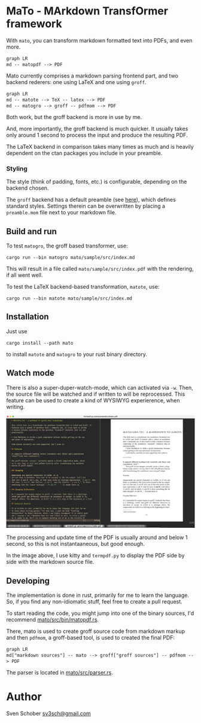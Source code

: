 # MaTo - MArkdown TransfOrmer framework

With `mato`, you can transform markdown formatted text into PDFs, 
and even more.

```mermaid
graph LR
md -- matopdf --> PDF
```

Mato currently comprises a markdown parsing frontend part, 
and two backend rederers: one using LaTeX and one using `groff`.

```mermaid
graph LR
md -- matote --> TeX -- latex --> PDF
md -- matogro --> groff -- pdfmom --> PDF
```

Both work, but the groff backend is more in use by me. 

And, more
importantly, the groff backend is much quicker. It usually takes
only around 1 second to process the input and produce the resulting
PDF. 

The LaTeX backend in comparison takes many times as much and
is heavily dependent on the ctan packages you include in your
preamble.

### Styling

The style (think of padding, fonts, etc.) is configurable, depending
on the backend chosen. 

The `groff` backend has a default preamble
(see [here](mato/src/bin/default-preamble.mom)), which defines 
standard styles. Settings therein can be overwritten by placing a
`preamble.mom` file next to your markdown file.


## Build and run

To test `matogro`, the groff based transformer, use:

```
cargo run --bin matogro mato/sample/src/index.md
```

This will result in a file called `mato/sample/src/index.pdf` with the
rendering, if all went well.

To test the LaTeX backend-based transformation, `matote`, use:

```
cargo run --bin matote mato/sample/src/index.md
```

## Installation

Just use 

```
cargo install --path mato
```

to install `matote` and `matogro` to your rust binary directory.
 
## Watch mode

There is also a super-duper-watch-mode, which can activated via
`-w`. Then, the source file will be watched and if written to
will be reprocessed. This feature can be used to create a kind
of WYSIWYG experierence, when writing.

![WYSIWYG editing](doc/WYSIWYG-editing.png)

The processing and update time of the PDF is usually around and below 1 second, so this is not instantaaneous, but good enough.

In the image above, I use kitty and `termpdf.py` to display the
PDF side by side with the markdown source file.

## Developing

The implementation is done in rust, primarily for me to learn 
the language. So, if you find any non-idiomatic stuff, feel
free to create a pull request.

To start reading the code, you might jump into one of the 
binary sources, I'd recommend [mato/src/bin/matopdf.rs](mato/src/bin/matopdf.rs).

There, mato is used to create groff source code from markdown
markup and then `pdfmom`, a groff-based tool, is used to
created the final PDF:

```mermaid
graph LR
md["markdown sources"] -- mato --> groff["groff sources"] -- pdfmom --> PDF
```

The parser is located in [mato/src/parser.rs](mato/src/parser.rs).

# Author

Sven Schober <sv3sch@gmail.com>
